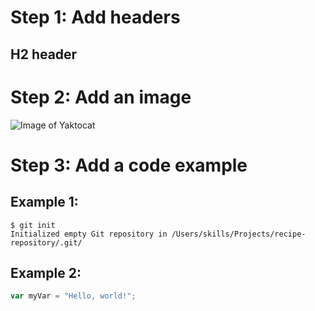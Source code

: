 # Step 1: Add headers
## H2 header

# Step 2: Add an image
![Image of Yaktocat](https://octodex.github.com/images/yaktocat.png)

# Step 3: Add a code example

## Example 1:
```
$ git init
Initialized empty Git repository in /Users/skills/Projects/recipe-repository/.git/
```

## Example 2:
``` javascript
var myVar = "Hello, world!";
```
